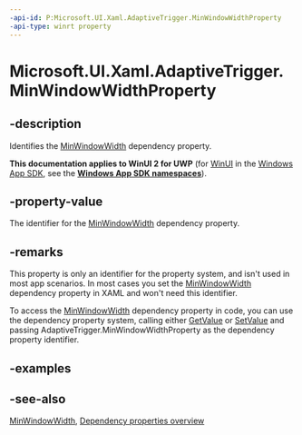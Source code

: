 ```yaml
---
-api-id: P:Microsoft.UI.Xaml.AdaptiveTrigger.MinWindowWidthProperty
-api-type: winrt property
---
```


<!-- Property syntax
public Windows.UI.Xaml.DependencyProperty MinWindowWidthProperty { get; }
-->

# Microsoft.UI.Xaml.AdaptiveTrigger.MinWindowWidthProperty

## -description
Identifies the [MinWindowWidth](adaptivetrigger_minwindowwidth.md) dependency property.

**This documentation applies to WinUI 2 for UWP** (for [WinUI](/windows/apps/winui/winui3/) in the [Windows App SDK](/windows/apps/windows-app-sdk/), see the **[Windows App SDK namespaces](/windows/windows-app-sdk/api/winrt/)**).

## -property-value
The identifier for the [MinWindowWidth](adaptivetrigger_minwindowwidth.md) dependency property.

## -remarks
This property is only an identifier for the property system, and isn't used in most app scenarios. In most cases you set the [MinWindowWidth](adaptivetrigger_minwindowwidth.md) dependency property in XAML and won't need this identifier.

To access the [MinWindowWidth](adaptivetrigger_minwindowwidth.md) dependency property in code, you can use the dependency property system, calling either [GetValue](dependencyobject_getvalue_229640130.md) or [SetValue](dependencyobject_setvalue_1212521140.md) and passing AdaptiveTrigger.MinWindowWidthProperty as the dependency property identifier.

## -examples

## -see-also
[MinWindowWidth](adaptivetrigger_minwindowwidth.md), [Dependency properties overview](/windows/uwp/xaml-platform/dependency-properties-overview)
